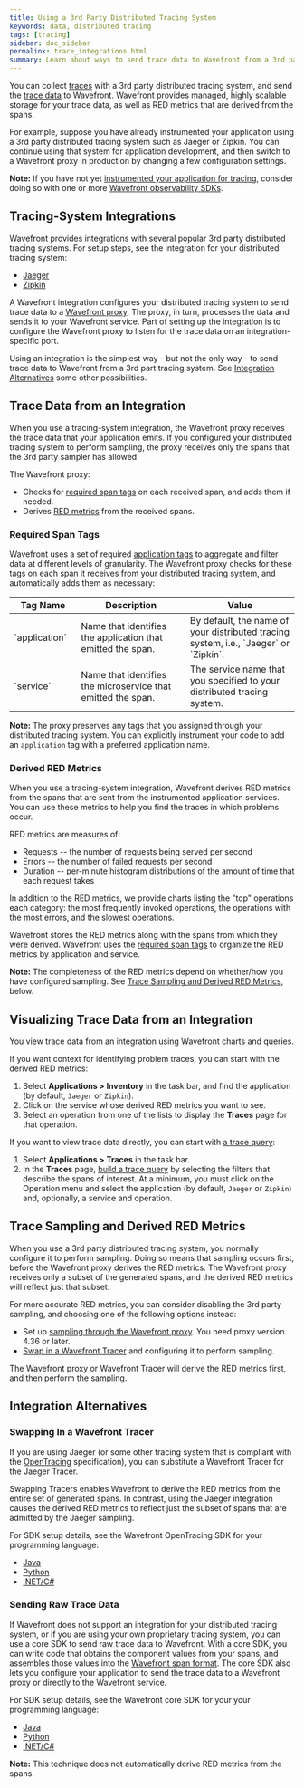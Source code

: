 ```yaml
---
title: Using a 3rd Party Distributed Tracing System
keywords: data, distributed tracing
tags: [tracing]
sidebar: doc_sidebar
permalink: trace_integrations.html
summary: Learn about ways to send trace data to Wavefront from a 3rd party distributed tracing system.
---
```


You can collect [traces](tracing_basics.html#wavefront_trace_data) with a 3rd party distributed tracing system, and send the [trace data](tracing_basics.html) to Wavefront. Wavefront provides managed, highly scalable storage for your trace data, as well as RED metrics that are derived from the spans.

For example, suppose you have already instrumented your application using a 3rd party distributed tracing system such as Jaeger or Zipkin. You can continue using that system for application development, and then switch to a Wavefront proxy in production by changing a few configuration settings. 

**Note:** If you have not yet [instrumented your application for tracing](tracing_instrumenting_frameworks.html), consider doing so with one or more [Wavefront observability SDKs](wavefront_sdks.html).

## Tracing-System Integrations

Wavefront provides integrations with several popular 3rd party distributed tracing systems. For setup steps, see the integration for your distributed tracing system:
* [Jaeger](jaeger.html)  
* [Zipkin](zipkin.html)

A Wavefront integration configures your distributed tracing system to send trace data to a [Wavefront proxy](proxies_installing.html). The proxy, in turn, processes the data and sends it to your Wavefront service. Part of setting up the integration is to configure the Wavefront proxy to listen for the trace data on an integration-specific port.

Using an integration is the simplest way - but not the only way - to send trace data to Wavefront from a 3rd part tracing system. See [Integration Alternatives](#integration-alternatives) some other possibilities.

## Trace Data from an Integration

When you use a tracing-system integration, the Wavefront proxy receives the trace data that your application emits. If you configured your distributed tracing system to perform sampling, the proxy receives only the spans that the 3rd party sampler has allowed. 

The Wavefront proxy:
* Checks for [required span tags](#required-span-tags) on each received span, and adds them if needed.
* Derives [RED metrics](#derived-red-metrics) from the received spans.

### Required Span Tags

Wavefront uses a set of required [application tags](tracing_instrumenting_frameworks.html#how-wavefront-uses-application-tags) to aggregate and filter data at different levels of granularity.
The Wavefront proxy checks for these tags on each span it receives from your distributed tracing system, and automatically adds them as necessary:

<table>
<colgroup>
<col width="20%"/>
<col width="35%"/>
<col width="35%"/>
</colgroup>
<thead>
<tr><th>Tag Name</th><th>Description</th><th>Value</th></tr>
</thead>
<tbody>
<tr>
<td markdown="span">`application`</td>
<td markdown="span">Name that identifies the application that emitted the span. </td>
<td markdown="span">By default, the name of your distributed tracing system, i.e., `Jaeger` or `Zipkin`.</td>
</tr>
<tr>
<td markdown="span">`service`</td>
<td markdown="span">Name that identifies the microservice that emitted the span. </td>
<td markdown="span">The service name that you specified to your distributed tracing system.</td>
</tr>
</tbody>
</table>


**Note:** The proxy preserves any tags that you assigned through your distributed tracing system. You can explicitly instrument your code to add an `application` tag with a preferred application name.


### Derived RED Metrics

When you use a tracing-system integration, Wavefront derives RED metrics from the spans that are sent from the instrumented application services. You can use these metrics to help you find the traces in which problems occur.

RED metrics are measures of: 

* Requests -- the number of requests being served per second
* Errors -- the number of failed requests per second
* Duration -- per-minute histogram distributions of the amount of time that each request takes

In addition to the RED metrics, we provide charts listing the "top" operations each category: the most frequently invoked operations, the operations with the most errors, and the slowest operations.

Wavefront stores the RED metrics along with the spans from which they were derived. Wavefront uses the [required span tags](#required_span_tags) to organize the RED metrics by application and service. 

**Note:** The completeness of the RED metrics depend on whether/how you have configured sampling. See [Trace Sampling and Derived RED Metrics](#trace-sampling-and-derived-red-metrics), below.

## Visualizing Trace Data from an Integration

You view trace data from an integration using Wavefront charts and queries. 

If you want context for identifying problem traces, you can start with the derived RED metrics:

1. Select **Applications > Inventory** in the task bar, and find the application (by default, `Jaeger` or `Zipkin`).
2. Click on the service whose derived RED metrics you want to see. 
3. Select an operation from one of the lists to display the **Traces** page for that operation. <!---by following the steps in _[[Link to subsection of Tracing a Hotspot Across Services page]]_.--->

If you want to view trace data directly, you can start with [a trace query](trace_data_query.html): 
1. Select **Applications > Traces** in the task bar.
2. In the **Traces** page, [build a trace query](trace_data_query.html#building-a-trace-query) by selecting the filters that describe the spans of interest. At a minimum, you must click on the Operation menu and select the application (by default, `Jaeger` or `Zipkin`) and, optionally, a service and operation. 


## Trace Sampling and Derived RED Metrics

When you use a 3rd party distributed tracing system, you normally configure it to perform sampling. Doing so means that sampling occurs first, before the Wavefront proxy derives the RED metrics. The Wavefront proxy receives only a subset of the generated spans, and the derived RED metrics will reflect just that subset.

For more accurate RED metrics, you can consider disabling the 3rd party sampling, and choosing one of the following options instead:

* Set up [sampling through the Wavefront proxy](trace_data_sampling.html#setting-up-sampling-through-the-proxy). You need proxy version 4.36 or later.
* [Swap in a Wavefront Tracer](#swapping-in-a-wavefront-tracer) and configuring it to perform sampling. 

The Wavefront proxy or Wavefront Tracer will derive the RED metrics first, and then perform the sampling.


## Integration Alternatives

### Swapping In a Wavefront Tracer
If you are using Jaeger (or some other tracing system that is compliant with the [OpenTracing](https://opentracing.io) specification), you can substitute a Wavefront Tracer for the Jaeger Tracer. 

Swapping Tracers enables Wavefront to derive the RED metrics from the entire set of generated spans. In contrast, using the Jaeger integration causes the derived RED metrics to reflect just the subset of spans that are admitted by the Jaeger sampling.

For SDK setup details, see the Wavefront OpenTracing SDK for your programming language:
* [Java](https://github.com/wavefrontHQ/wavefront-opentracing-sdk-java) 
* [Python](https://github.com/wavefrontHQ/wavefront-opentracing-sdk-python)
* [.NET/C#](https://github.com/wavefrontHQ/wavefront-opentracing-sdk-csharp)

### Sending Raw Trace Data
If Wavefront does not support an integration for your distributed tracing system, or if you are using your own proprietary tracing system, you can use a core SDK to send raw trace data to Wavefront. With a core SDK, you can write code that obtains the component values from your spans, and assembles those values into the [Wavefront span format](). The core SDK also lets you configure your application to send the trace data to a Wavefront proxy or directly to the Wavefront service. 

For SDK setup details, see the Wavefront core SDK for your your programming language:

* [Java](https://github.com/wavefrontHQ/wavefront-sdk-java) 
* [Python](https://github.com/wavefrontHQ/wavefront-sdk-python)
* [.NET/C#](https://github.com/wavefrontHQ/wavefront-sdk-csharp)

**Note:** This technique does not automatically derive RED metrics from the spans.










<!---
<table>
<colgroup>
<col width="18%"/>
<col width="50%"/>
<col width="32%"/>
</colgroup>
<thead>
<tr><th>Menu</th><th>Description</th><th>Example</th></tr>
</thead>
<tbody>
<tr>
<td markdown="span"> </td>
<td markdown="span"> </td>
<td markdown="span"> </td>
</tr>
</tbody>
</table>


--->
